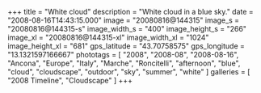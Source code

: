 +++
title = "White cloud"
description = "White cloud in a blue sky."
date = "2008-08-16T14:43:15.000"
image = "20080816@144315"
image_s = "20080816@144315-s"
image_width_s = "400"
image_height_s = "266"
image_xl = "20080816@144315-xl"
image_width_xl = "1024"
image_height_xl = "681"
gps_latitude = "43.70758575"
gps_longitude = "13.1321597166667"
phototags = [ "2008", "2008-08", "2008-08-16", "Ancona", "Europe", "Italy", "Marche", "Roncitelli", "afternoon", "blue", "cloud", "cloudscape", "outdoor", "sky", "summer", "white" ]
galleries = [ "2008 Timeline", "Cloudscape" ]
+++

